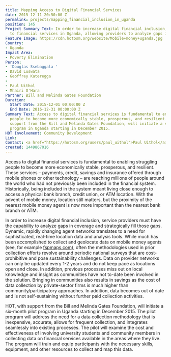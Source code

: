 ```yaml
---
title: Mapping Access to Digital Financial Services
date: 2015-12-11 20:50:00 Z
permalink: projects/mapping_financial_inclusion_in_uganda
position: 145
Project Summary Text: In order to increase digital financial inclusion, HOT maps access
  to financial services in Uganda, allowing providers to analyze gaps in coverage.
Feature Image: https://cdn.hotosm.org/website/Mobile+money+uganda.jpg
Country:
- Uganda
Impact Area:
- Poverty Elimination
Person:
- 'Douglas Ssebaggala '
- David Luswata
- Geoffrey Kateregga
- 
- Paul Uithol
- Mhairi O'Hara
Partner: Bill and Melinda Gates Foundation
Duration:
  Start Date: 2015-12-01 00:00:00 Z
  End Date: 2016-12-31 00:00:00 Z
Summary Text: Access to digital financial services is fundamental to enabling poor
  people to become more economically stable, prosperous, and resilient. HOT, with
  support from the Bill and Melinda Gates Foundation, will initiate a six-month pilot
  program in Uganda starting in December 2015.
HOT Involvement: Community Development
Link: 
Contact: <a href="https://hotosm.org/users/paul_uithol">Paul Uithol</a>
created: 1449867016
---
```


Access to digital financial services is fundamental to enabling struggling people to become more economically stable, prosperous, and resilient. These services – payments, credit, savings and insurance offered through mobile phones or other technology – are reaching millions of people around the world who had not previously been included in the financial system. Historically, being included in the system meant living close enough to access a physical bank branch, credit union, or ATM location. With the advent of mobile money, location still matters, but the proximity of the nearest mobile money agent is now more important than the nearest bank branch or ATM.

In order to increase digital financial inclusion, service providers must have the capability to analyze gaps in coverage and strategically fill those gaps. Dynamic, rapidly changing agent networks translates to a need for sophisticated, real-time location data and analysis tools. While much has been accomplished to collect and geolocate data on mobile money agents (see, for example [fspmaps.com](http://fspmaps.com)), often the methodologies used in prior collection efforts revolve around periodic national surveys that are cost-prohibitive and pose sustainability challenges. Data on provider networks can only be updated every 1-2 years and do not keep pace as locations open and close. In addition, previous processes miss out on local knowledge and insight as communities have not to-date been involved in the solution. Bringing in communities also results in savings as the cost of data collection by private-sector firms is much higher than community/participatory approaches. In addition, data becomes out of date and is not self-sustaining without further paid collection activities.

HOT, with support from the Bill and Melinda Gates Foundation, will initiate a six-month pilot program in Uganda starting in December 2015. The pilot program will address the need for a data collection methodology that is inexpensive, accurate, allows for frequent collection, and integrates seamlessly into existing processes. The pilot will examine the cost and effectiveness of involving university students and community members in collecting data on financial services available in the areas where they live. The program will train and equip participants with the necessary skills, equipment, and other resources to collect and map this data.
